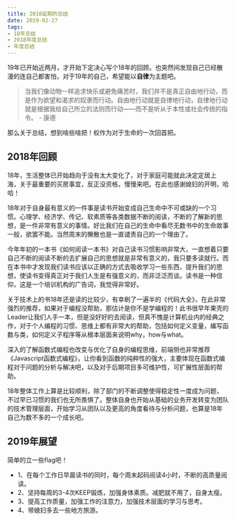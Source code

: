 ```yaml
---
title: 2018延期的总结
date: 2019-02-27
tags:
- 18年总结
- 2018年度总结
- 年度总结
---
```

19年已开始近两月，才开始下定决心写个18年的回顾。也突然间发现自己已经散漫的连自己都害怕，对于19年的自己，希望能以**自律**为主题吧。

> 当我们像动物一样追求快乐或避免痛苦时，我们并不是真正自由地行动，而是作为欲望和渴求的奴隶而行动。自由地行动就是自律地行动，自律地行动就是根据我给自己所立的法则而行动——而不是听从于本性或社会传统的指令。 \- 康德

那么关于总结，想到啥些啥把！权作为对于生命的一次回首把。

## 2018年回顾

18年，生活整体已开始趋向于没有太大变化了，对于家庭可能就此决定定居上海，关于最重要的买房事宜，反正没资格，慢慢来吧。在此也感谢媳妇的开明，哈哈！

18年对于自身最有意义的一件事是读书开始变成自己生命中不可或缺的一个习惯。心理学、经济学、传记、软素质等各类数据不断的阅读，不断的了解新的思想，是一件非常有意义的事情。好比我们在自己的生命中看尽无数书中的生命故事一般，欲罢不能。当然周末的懒散也是一直谴责自己的一个理由了。

今年年初的一本书《如何阅读一本书》对自己读书习惯影响非常大，一直想着只要自己不断的阅读不断的去扩展自己的思想就是非常有意义的，我只要多读就行。而在本书中才发现我们读书应该以正确的方式去吸收学习一些东西，提升我们的思想，使读书变得真正对于我们人生是有强意义的，而非泛泛而谈。读书是一种信仰，这是一个培训机构的广告词，我觉得非常好。

关于技术上的书18年还是读的比较少，有幸刷了一遍半的《代码大全》，在此非常强烈的推荐，如果对于编程没帮助，那估计是你不是学编程的！此书很早年果壳的Leader让我们人手一本，但是没好好的去阅读，但真不愧是计算机业内的经典之作，对于个人编程的习惯、思维上都有非常大的帮助，包括如何定义变量，编写函数与类，如何定义子程序等从根本层面来说明why，how与what。

深入的了解函数式编程也改变与优化了自身的编程思维，前端侧也非常推荐《Javascript函数式编程》，让你看到函数的纯粹性的强大，主要体现在函数式编程对于问题的分析与解决吧，以及对于后期项目多可维护性，可扩展性层面的帮助。

18年整体工作上算是比较顺利，除了部门的不断调整使得稳定性一度成为问题，不过早已习惯的我们也无所畏惧了。整体自身也开始从基础的业务开发转变为团队的技术管理层面，开始学习从团队以及更高的角度看待与分析问题，也算是18年自己为数不多的一个成长吧。

## 2019年展望

简单的立一些flag吧！
- 1、在每个工作日早晨读书的同时，每个周末起码阅读4小时，不断的高质量阅读。
- 2、坚持每周的3-4次KEEP锻炼，加强身体素质。减肥就不用了，自身太瘦。
- 3、提高工作质量，加强工作的注意力，加强技术层面的学习与思考。
- 4、带媳妇多去一些地方旅游。
